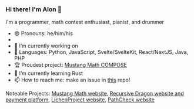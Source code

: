 ### Hi there! I'm Alon 👋

I'm a programmer, math contest enthusiast, pianist, and drummer

- 😄 Pronouns: he/him/his
- 
- 🔭 I’m currently working on 
- 📲 Languages: Python, JavaScript, Svelte/SvelteKit, React/NextJS, Java, PHP
- 🏆 Proudest project: [Mustang Math COMPOSE](https://github.com/MustangMath-Tournament/Problem-Writing-Platform)
- 🌱 I’m currently learning Rust
- 📫 How to reach me: make an issue in [this](https://github.com/alonr619/alonr619) repo!

Noteable Projects: [Mustang Math website](https://github.com/alonr619/MMT-Website), [Recursive Dragon website and payment platform](https://recursivedragon.com), [LichenProject website](https://lichenproject.org), [PathCheck website](https://pathcheck.org)
